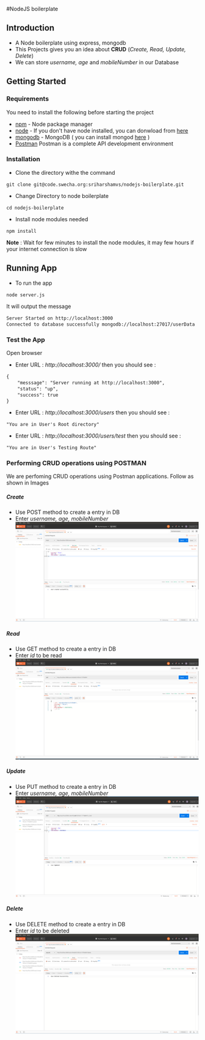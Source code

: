 #NodeJS boilerplate

## Introduction 
* A Node boilerplate using express, mongodb
* This Projects gives you an idea about __CRUD__ (*Create, Read, Update, Delete*)
* We can store *username, age* and *mobileNumber* in our Database

## Getting Started

### Requirements 
You need to install the following before starting the project
* [npm](https://www.npmjs.com/) - Node package manager
* [node](https://nodejs.org/en/) - If you don't have node installed, you can donwload from [here](https://nodejs.org/en/)
* [mongodb](https://www.mongodb.com/) - MongoDB ( you can install mongod [here](https://docs.mongodb.com/manual/installation/) )
* [Postman](https://www.getpostman.com/downloads/) Postman is a complete API development environment

### Installation
* Clone the directory withe the command
```
git clone git@code.swecha.org:sriharshamvs/nodejs-boilerplate.git
```
* Change Directory to node boilerplate
```
cd nodejs-boilerplate
```

* Install node modules needed
```
npm install
```
**Note** : Wait for few minutes to install the node modules, it may few hours if your internet connection is slow 

## Running App
* To run the app 
```
node server.js
```
It will output the message 
```
Server Started on http://localhost:3000
Connected to database successfully mongodb://localhost:27017/userData
```
### Test the App
Open browser 
* Enter URL : *http://localhost:3000/*  then you should see :
```
{
    "messsage": "Server running at http://localhost:3000",
    "status": "up",
    "success": true
}
```
* Enter URL : *http://localhost:3000/users*  then you should see :
```
"You are in User's Root directory"
```
* Enter URL : *http://localhost:3000/users/test*  then you should see :
```
"You are in User's Testing Route"
```

### Performing CRUD operations using POSTMAN
We are perfoming CRUD operations using Postman applications. Follow as shown in Images
##### Create 
* Use POST method to create a entry in DB 
* Enter *username, age, mobileNumber*
![Create](blob/images/Create.png)

##### Read 
* Use GET method to create a entry in DB 
* Enter *id* to be read
![Read](blob/images/Read.png)

##### Update 
* Use PUT method to create a entry in DB 
* Enter *username, age, mobileNumber*
![Update](blob/images/Update.png)

##### Delete 
* Use DELETE method to create a entry in DB 
* Enter *id* to be deleted
![Delete](blob/images/Delete.png)
